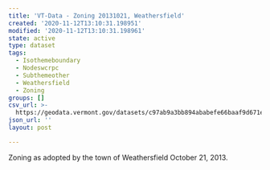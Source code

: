 ```yaml
---
title: 'VT-Data - Zoning 20131021, Weathersfield'
created: '2020-11-12T13:10:31.198951'
modified: '2020-11-12T13:10:31.198961'
state: active
type: dataset
tags:
  - Isothemeboundary
  - Nodeswcrpc
  - Subthemeother
  - Weathersfield
  - Zoning
groups: []
csv_url: >-
  https://geodata.vermont.gov/datasets/c97ab9a3bb894ababefe66baaf9d671e_0.csv?outSR=%7B%22latestWkid%22%3A3857%2C%22wkid%22%3A102100%7D
json_url: ''
layout: post

---
```

Zoning as adopted by the town of Weathersfield October 21, 2013.
